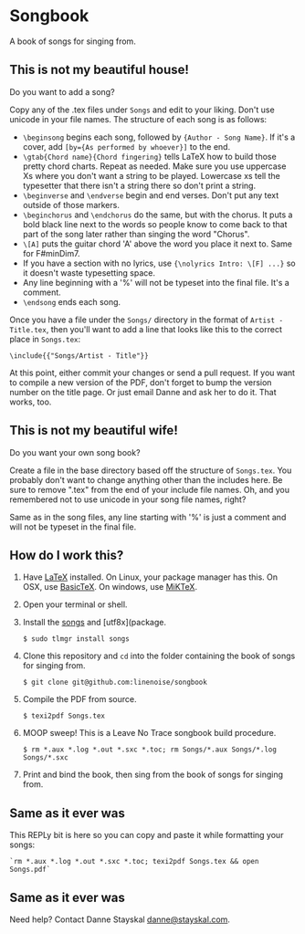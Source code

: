 Songbook
========

A book of songs for singing from.

This is not my beautiful house!
-------------------------------

Do you want to add a song? 

Copy any of the .tex files under `Songs` and edit to your liking. Don't use unicode in your file names. The structure of each song is as follows:

* `\beginsong` begins each song, followed by `{Author - Song Name}`. If it's a cover, add `[by={As performed by whoever}]` to the end.
* `\gtab{Chord name}{Chord fingering}` tells LaTeX how to build those pretty chord charts. Repeat as needed. Make sure you use uppercase Xs where you don't want a string to be played. Lowercase xs tell the typesetter that there isn't a string there so don't print a string.
* `\beginverse` and `\endverse` begin and end verses. Don't put any text outside of those markers.
* `\beginchorus` and `\endchorus` do the same, but with the chorus. It puts a bold black line next to the words so people know to come back to that part of the song later rather than singing the word "Chorus".
* `\[A]` puts the guitar chord 'A' above the word you place it next to. Same for F#minDim7.
* If you have a section with no lyrics, use `{\nolyrics Intro: \[F] ...}` so it doesn't waste typesetting space.
* Any line beginning with a '%' will not be typeset into the final file. It's a comment.
* `\endsong` ends each song.

Once you have a file under the `Songs/` directory in the format of `Artist - Title.tex`, then you'll want to add a line that looks like this to the correct place in `Songs.tex`:

	\include{{"Songs/Artist - Title"}}

At this point, either commit your changes or send a pull request. If you want to compile a new version of the PDF, don't forget to bump the version number on the title page. Or just email Danne and ask her to do it. That works, too.

This is not my beautiful wife!
------------------------------

Do you want your own song book? 

Create a file in the base directory based off the structure of `Songs.tex`. You probably don't want to change anything other than the includes here. Be sure to remove ".tex" from the end of your include file names. Oh, and you remembered not to use unicode in your song file names, right?

Same as in the song files, any line starting with '%' is just a comment and will not be typeset in the final file.

How do I work this?
-------------------

1. Have [LaTeX](http://www.latex-project.org/get/) installed. On Linux, your package manager has this. On OSX, use [BasicTeX](https://www.tug.org/mactex/morepackages.html). On windows, use [MiKTeX](http://miktex.org/).
2. Open your terminal or shell.
3. Install the [songs](http://www.ctan.org/tex-archive/macros/latex/contrib/songs/) and [utf8x](package.

	`$ sudo tlmgr install songs`

4. Clone this repository and `cd` into the folder containing the book of songs for singing from.

	`$ git clone git@github.com:linenoise/songbook`

5. Compile the PDF from source.

	`$ texi2pdf Songs.tex`

6. MOOP sweep! This is a Leave No Trace songbook build procedure.

	`$ rm *.aux *.log *.out *.sxc *.toc; rm Songs/*.aux Songs/*.log Songs/*.sxc`

6. Print and bind the book, then sing from the book of songs for singing from.

Same as it ever was
-------------------

This REPLy bit is here so you can copy and paste it while formatting your songs:

	`rm *.aux *.log *.out *.sxc *.toc; texi2pdf Songs.tex && open Songs.pdf`

Same as it ever was
-------------------

Need help? Contact Danne Stayskal <danne@stayskal.com>.
